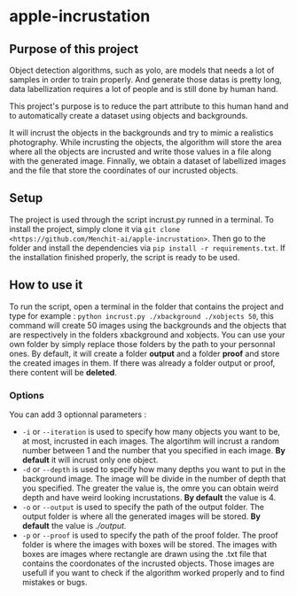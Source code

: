 # apple-incrustation

## Purpose of this project

Object detection algorithms, such as yolo, are models that needs a lot of samples in order to train properly. And generate those datas is pretty long, data labellization requires a lot of people and is still done by human hand.

This project's purpose is to reduce the part attribute to this human hand and to automatically create a dataset using objects and backgrounds.

It will incrust the objects in the backgrounds and try to mimic a realistics photography. While incrusting the objects, the algorithm will store the area where all the objects are incrusted and write those values in a file along with the generated image. Finnally, we obtain a dataset of labellized images and the file that store the coordinates of our incrusted objects.

## Setup

The project is used through the script incrust.py runned in a terminal. To install the project, simply clone it via `git clone <https://github.com/Menchit-ai/apple-incrustation>`. Then go to the folder and install the dependencies via `pip install -r requirements.txt`. If the installation finished properly, the script is ready to be used.

## How to use it

To run the script, open a terminal in the folder that contains the project and type for example : ```python incrust.py ./xbackground ./xobjects 50```, this command will create 50 images using the backgrounds and the objects that are respectively in the folders xbackground and xobjects. You can use your own folder by simply replace those folders by the path to your personnal ones. By default, it will create a folder **output** and a folder **proof** and store the created images in them. If there was already a folder output or proof, there content will be **deleted**.

### Options

You can add 3 optionnal parameters :

- `-i` or `--iteration` is used to specify how many objects you want to be, at most, incrusted in each images. The algortihm will incrust a random number between 1 and the number that you specified in each image. **By default** it will incrust only one object.
- `-d` or `--depth` is used to specify how many depths you want to put in the background image. The image will be divide in the number of depth that you specified. The greater the value is, the omre you can obtain weird depth and have weird looking incrustations. **By default** the value is 4.
- `-o` or `--output` is used to specify the path of the output folder. The output folder is where all the generated images will be stored. **By default** the value is *./output*.
- `-p` or `--proof` is used to specify the path of the proof folder. The proof folder is where the images with boxes will be stored. The images with boxes are images where rectangle are drawn using the .txt file that contains the coordonates of the incrusted objects. Those images are usefull if you want to check if the algorithm worked properly and to find mistakes or bugs.
